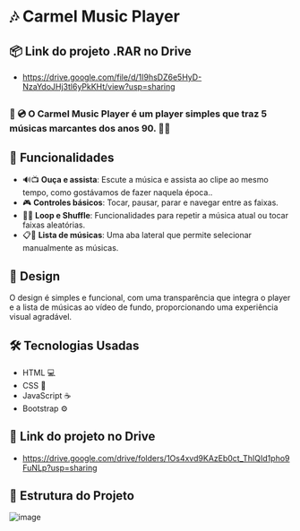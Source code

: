 # 🎶 Carmel Music Player

## 📦 Link do projeto .RAR no Drive

- https://drive.google.com/file/d/1I9hsDZ6e5HyD-NzaYdoJHj3tl6yPkKHt/view?usp=sharing

##

### 🕺 💿 O **Carmel Music Player** é um player simples que traz 5 músicas marcantes dos anos 90. 🎤✨

## 🎵 Funcionalidades

- 🔊📺 **Ouça e assista**: Escute a música e assista ao clipe ao mesmo tempo, como gostávamos de fazer naquela época..
- 🎮 **Controles básicos**: Tocar, pausar, parar e navegar entre as faixas.
- 🔁🔀 **Loop e Shuffle**: Funcionalidades para repetir a música atual ou tocar faixas aleatórias.
- 📋🎤 **Lista de músicas**: Uma aba lateral que permite selecionar manualmente as músicas.

## 🎨 Design

O design é simples e funcional, com uma transparência que integra o player e a lista de músicas ao vídeo de fundo, proporcionando uma experiência visual agradável.

## 🛠️ Tecnologias Usadas

- HTML 💻
- CSS 🎨
- JavaScript ☕
- Bootstrap ⚙️

## 🔗 Link do projeto no Drive

- https://drive.google.com/drive/folders/1Os4xvd9KAzEb0ct_ThIQId1pho9FuNLp?usp=sharing

## 📂 Estrutura do Projeto

![image](https://github.com/user-attachments/assets/044ceb69-0754-41ca-adfc-294c52ec6140)
   
